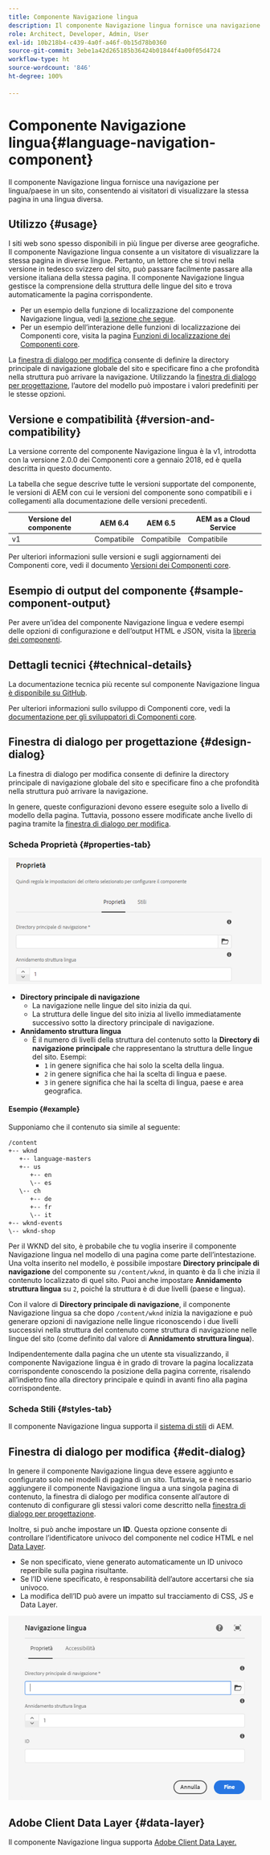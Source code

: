 ```yaml
---
title: Componente Navigazione lingua
description: Il componente Navigazione lingua fornisce una navigazione per lingua/paese in un sito, consentendo ai visitatori di visualizzare la stessa pagina in una lingua diversa.
role: Architect, Developer, Admin, User
exl-id: 10b218b4-c439-4a0f-a46f-0b15d78b0360
source-git-commit: 3ebe1a42d265185b36424b01844f4a00f05d4724
workflow-type: ht
source-wordcount: '846'
ht-degree: 100%

---
```


# Componente Navigazione lingua{#language-navigation-component}

Il componente Navigazione lingua fornisce una navigazione per lingua/paese in un sito, consentendo ai visitatori di visualizzare la stessa pagina in una lingua diversa.

## Utilizzo {#usage}

I siti web sono spesso disponibili in più lingue per diverse aree geografiche. Il componente Navigazione lingua consente a un visitatore di visualizzare la stessa pagina in diverse lingue. Pertanto, un lettore che si trovi nella versione in tedesco svizzero del sito, può passare facilmente passare alla versione italiana della stessa pagina. Il componente Navigazione lingua gestisce la comprensione della struttura delle lingue del sito e trova automaticamente la pagina corrispondente.

* Per un esempio della funzione di localizzazione del componente Navigazione lingua, vedi [la sezione che segue](#example).
* Per un esempio dell’interazione delle funzioni di localizzazione dei Componenti core, visita la pagina [Funzioni di localizzazione dei Componenti core](/help/get-started/localization.md).

La [finestra di dialogo per modifica](#edit-dialog) consente di definire la directory principale di navigazione globale del sito e specificare fino a che profondità nella struttura può arrivare la navigazione. Utilizzando la [finestra di dialogo per progettazione](#design-dialog), l’autore del modello può impostare i valori predefiniti per le stesse opzioni.

## Versione e compatibilità {#version-and-compatibility}

La versione corrente del componente Navigazione lingua è la v1, introdotta con la versione 2.0.0 dei Componenti core a gennaio 2018, ed è quella descritta in questo documento.

La tabella che segue descrive tutte le versioni supportate del componente, le versioni di AEM con cui le versioni del componente sono compatibili e i collegamenti alla documentazione delle versioni precedenti.

| Versione del componente | AEM 6.4 | AEM 6.5 | AEM as a Cloud Service |
|--- |--- |--- |---|
| v1 | Compatibile | Compatibile | Compatibile |

Per ulteriori informazioni sulle versioni e sugli aggiornamenti dei Componenti core, vedi il documento [Versioni dei Componenti core](/help/versions.md).

## Esempio di output del componente {#sample-component-output}

Per avere un’idea del componente Navigazione lingua e vedere esempi delle opzioni di configurazione e dell’output HTML e JSON, visita la [libreria dei componenti](https://adobe.com/go/aem_cmp_library_langnav_it).

## Dettagli tecnici {#technical-details}

La documentazione tecnica più recente sul componente Navigazione lingua [è disponibile su GitHub](https://adobe.com/go/aem_cmp_tech_langnav_v1_it).

Per ulteriori informazioni sullo sviluppo di Componenti core, vedi la [documentazione per gli sviluppatori di Componenti core](/help/developing/overview.md).

## Finestra di dialogo per progettazione {#design-dialog}

La finestra di dialogo per modifica consente di definire la directory principale di navigazione globale del sito e specificare fino a che profondità nella struttura può arrivare la navigazione.

In genere, queste configurazioni devono essere eseguite solo a livello di modello della pagina. Tuttavia, possono essere modificate anche livello di pagina tramite la [finestra di dialogo per modifica](#edit-dialog).

### Scheda Proprietà {#properties-tab}

![Finestra di dialogo per progettazione del componente Navigazione lingua](/help/assets/language-navigation-design.png)

* **Directory principale di navigazione**
   * La navigazione nelle lingue del sito inizia da qui.
   * La struttura delle lingue del sito inizia al livello immediatamente successivo sotto la directory principale di navigazione.
* **Annidamento struttura lingua**
   * È il numero di livelli della struttura del contenuto sotto la **Directory di navigazione principale** che rappresentano la struttura delle lingue del sito. Esempi:
      * `1` in genere significa che hai solo la scelta della lingua.
      * `2` in genere significa che hai la scelta di lingua e paese.
      * `3` in genere significa che hai la scelta di lingua, paese e area geografica.

#### Esempio {#example}

Supponiamo che il contenuto sia simile al seguente:

```
/content
+-- wknd
   +-- language-masters
   +-- us
      +-- en
      \-- es
   \-- ch
      +-- de
      +-- fr
      \-- it
+-- wknd-events
\-- wknd-shop
```

Per il WKND del sito, è probabile che tu voglia inserire il componente Navigazione lingua nel modello di una pagina come parte dell’intestazione. Una volta inserito nel modello, è possibile impostare **Directory principale di navigazione** del componente su `/content/wknd`, in quanto è da lì che inizia il contenuto localizzato di quel sito. Puoi anche impostare **Annidamento struttura lingua** su `2`, poiché la struttura è di due livelli (paese e lingua).

Con il valore di **Directory principale di navigazione**, il componente Navigazione lingua sa che dopo `/content/wknd` inizia la navigazione e può generare opzioni di navigazione nelle lingue riconoscendo i due livelli successivi nella struttura del contenuto come struttura di navigazione nelle lingue del sito (come definito dal valore di **Annidamento struttura lingua**).

Indipendentemente dalla pagina che un utente sta visualizzando, il componente Navigazione lingua è in grado di trovare la pagina localizzata corrispondente conoscendo la posizione della pagina corrente, risalendo all’indietro fino alla directory principale e quindi in avanti fino alla pagina corrispondente.

### Scheda Stili {#styles-tab}

Il componente Navigazione lingua supporta il [sistema di stili](/help/get-started/authoring.md#component-styling) di AEM.

## Finestra di dialogo per modifica {#edit-dialog}

In genere il componente Navigazione lingua deve essere aggiunto e configurato solo nei modelli di pagina di un sito. Tuttavia, se è necessario aggiungere il componente Navigazione lingua a una singola pagina di contenuto, la finestra di dialogo per modifica consente all’autore di contenuto di configurare gli stessi valori come descritto nella [finestra di dialogo per progettazione](#design-dialog).

Inoltre, si può anche impostare un **ID**. Questa opzione consente di controllare l’identificatore univoco del componente nel codice HTML e nel [Data Layer](/help/developing/data-layer/overview.md).

* Se non specificato, viene generato automaticamente un ID univoco reperibile sulla pagina risultante.
* Se l’ID viene specificato, è responsabilità dell’autore accertarsi che sia univoco.
* La modifica dell’ID può avere un impatto sul tracciamento di CSS, JS e Data Layer.

![Finestra di dialogo per modifica del componente Navigazione lingua](/help/assets/language-navigation-edit.png)

## Adobe Client Data Layer {#data-layer}

Il componente Navigazione lingua supporta [Adobe Client Data Layer.](/help/developing/data-layer/overview.md)
